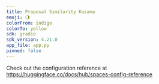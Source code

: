 ```yaml
---
title: Proposal Similarity Kusama
emoji: 🌖
colorFrom: indigo
colorTo: yellow
sdk: gradio
sdk_version: 4.21.0
app_file: app.py
pinned: false
---
```


Check out the configuration reference at https://huggingface.co/docs/hub/spaces-config-reference
